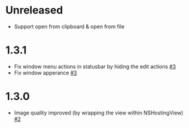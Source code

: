 # Unreleased
- Support open from clipboard & open from file

# 1.3.1
- Fix window menu actions in statusbar by hiding the edit actions [#3](https://github.com/ahmedash95/rapidsnap/pull/3)
- Fix window apperance [#3](https://github.com/ahmedash95/rapidsnap/pull/3)

# 1.3.0
- Image quality improved (by wrapping the view within NSHostingView) [#2](https://github.com/ahmedash95/rapidsnap/pull/2)
